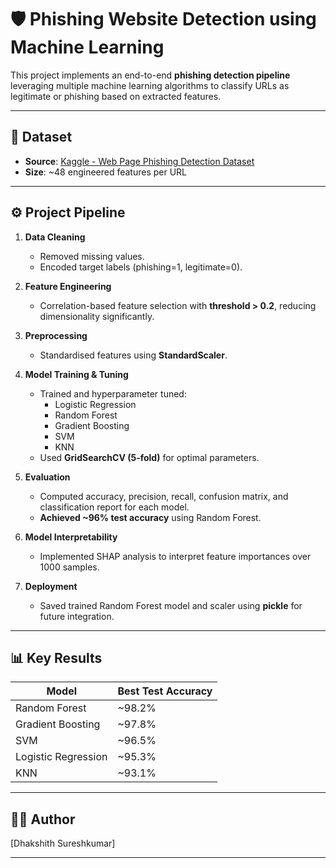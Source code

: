 # 🛡️ Phishing Website Detection using Machine Learning

This project implements an end-to-end **phishing detection pipeline** leveraging multiple machine learning algorithms to classify URLs as legitimate or phishing based on extracted features.

---

## 📂 **Dataset**

- **Source**: [Kaggle - Web Page Phishing Detection Dataset](https://www.kaggle.com/datasets)  
- **Size**: ~48 engineered features per URL

---

## ⚙️ **Project Pipeline**

1. **Data Cleaning**
   - Removed missing values.
   - Encoded target labels (phishing=1, legitimate=0).

2. **Feature Engineering**
   - Correlation-based feature selection with **threshold > 0.2**, reducing dimensionality significantly.

3. **Preprocessing**
   - Standardised features using **StandardScaler**.

4. **Model Training & Tuning**
   - Trained and hyperparameter tuned:
     - Logistic Regression
     - Random Forest
     - Gradient Boosting
     - SVM
     - KNN
   - Used **GridSearchCV (5-fold)** for optimal parameters.

5. **Evaluation**
   - Computed accuracy, precision, recall, confusion matrix, and classification report for each model.
   - **Achieved ~96% test accuracy** using Random Forest.

6. **Model Interpretability**
   - Implemented SHAP analysis to interpret feature importances over 1000 samples.

7. **Deployment**
   - Saved trained Random Forest model and scaler using **pickle** for future integration.

---

## 📊 **Key Results**

| Model                | Best Test Accuracy |
|-----------------------|---------------------|
| Random Forest        | ~98.2%             |
| Gradient Boosting    | ~97.8%             |
| SVM                  | ~96.5%             |
| Logistic Regression  | ~95.3%             |
| KNN                  | ~93.1%             |

---

## 🧑‍💻 **Author**

[Dhakshith Sureshkumar]

---
